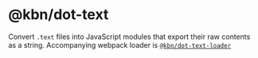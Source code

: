 # @kbn/dot-text

Convert `.text` files into JavaScript modules that export their raw contents as a string. Accompanying webpack loader is [`@kbn/dot-text-loader`](../kbn-dot-text-loader/README.md)
